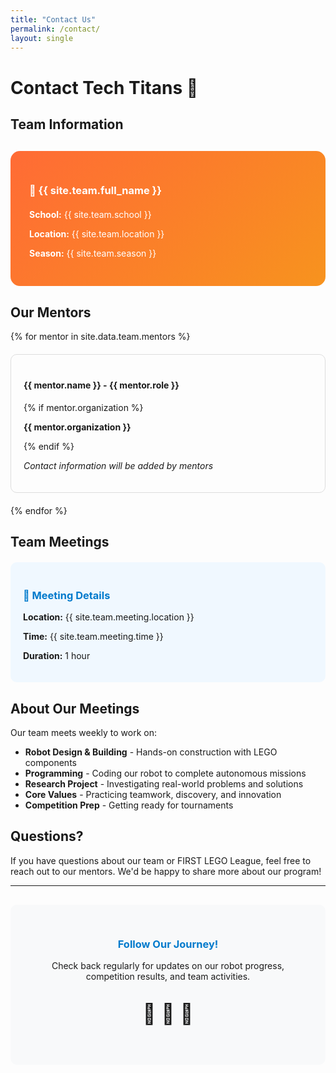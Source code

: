 ```yaml
---
title: "Contact Us"
permalink: /contact/
layout: single
---
```


# Contact Tech Titans 📧

## Team Information

<div style="background: linear-gradient(135deg, #ff6b35, #f7931e); color: white; padding: 30px; border-radius: 15px; margin: 30px 0;">
  <h3 style="color: white; margin-bottom: 20px;">🧱 {{ site.team.full_name }}</h3>
  <p><strong>School:</strong> {{ site.team.school }}</p>
  <p><strong>Location:</strong> {{ site.team.location }}</p>
  <p><strong>Season:</strong> {{ site.team.season }}</p>
</div>

## Our Mentors

{% for mentor in site.data.team.mentors %}
<div style="border: 1px solid #ddd; padding: 20px; margin: 20px 0; border-radius: 10px;">
  <h4>{{ mentor.name }} - {{ mentor.role }}</h4>
  {% if mentor.organization %}<p><strong>{{ mentor.organization }}</strong></p>{% endif %}
  <p><em>Contact information will be added by mentors</em></p>
</div>
{% endfor %}

## Team Meetings

<div style="background: #f0f8ff; padding: 20px; border-radius: 10px; margin: 20px 0;">
  <h3 style="color: #007acc;">📍 Meeting Details</h3>
  <p><strong>Location:</strong> {{ site.team.meeting.location }}</p>
  <p><strong>Time:</strong> {{ site.team.meeting.time }}</p>
  <p><strong>Duration:</strong> 1 hour</p>
</div>

## About Our Meetings

Our team meets weekly to work on:
- **Robot Design & Building** - Hands-on construction with LEGO components
- **Programming** - Coding our robot to complete autonomous missions  
- **Research Project** - Investigating real-world problems and solutions
- **Core Values** - Practicing teamwork, discovery, and innovation
- **Competition Prep** - Getting ready for tournaments

## Questions?

If you have questions about our team or FIRST LEGO League, feel free to reach out to our mentors. We'd be happy to share more about our program!

---

<div style="text-align: center; padding: 30px; background: #f8f9fa; border-radius: 10px; margin: 30px 0;">
  <h3 style="color: #007acc;">Follow Our Journey!</h3>
  <p>Check back regularly for updates on our robot progress, competition results, and team activities.</p>
  <p style="font-size: 2rem;">🤖 🧱 🚀</p>
</div>